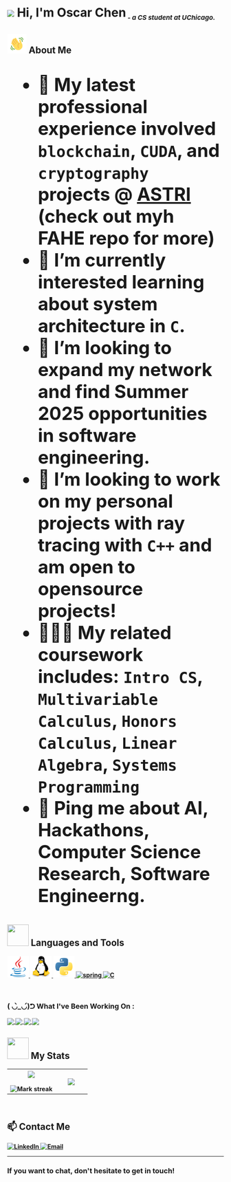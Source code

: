 # <img src="https://media.giphy.com/media/TEnXkcsHrP4YedChhA/giphy.gif" width ="25"> <b>Hi, I'm Oscar Chen<sub style="font-size: 15px; font-style: italic"> - a CS student at UChicago.</sub><br>




## <img src="https://raw.githubusercontent.com/ashu-guo/ashu-guo/main/assets/wave.gif" width="45px" height="45px"></img> About Me

<tr border="none">
<td width="100% align="left">

<div style="font-size: 3.0em;">

- 🔭 My latest professional experience involved `blockchain`, `CUDA`, and `cryptography` projects @ [ASTRI](https://www.astri.org/) (check out myh FAHE repo for more)
- 🌱 I’m currently interested learning about system architecture in `C`.
- 👯 I’m looking to expand my network and find Summer 2025 opportunities in software engineering.
- 🤔 I’m looking to work on my personal projects with ray tracing with `C++` and am open to opensource projects!
- 👨🏻‍💻 My related coursework includes: `Intro CS`, `Multivariable Calculus`, `Honors Calculus`, `Linear Algebra`, `Systems Programming`
- 💬 Ping me about **AI**, **Hackathons**, **Computer Science Research**, **Software Engineerng**.

</div>

## <img src="https://media.giphy.com/media/M4NykXxUE0HAcK7UJ6/giphy.gif" width="50px" height="50px"></img> Languages and Tools

<p align="left">
    <a href="https://www.java.com" target="_blank" rel="noreferrer">
        <img
                src="https://raw.githubusercontent.com/devicons/devicon/master/icons/java/java-original.svg"
                alt="java"
                width="50"
                height="50"
        />
    </a>
    <a href="https://www.linux.org/" target="_blank" rel="noreferrer">
        <img
                src="https://raw.githubusercontent.com/devicons/devicon/master/icons/linux/linux-original.svg"
                alt="linux"
                width="50"
                height="50"
        />
    </a>
    <a href="https://www.python.org" target="_blank" rel="noreferrer">
        <img
                src="https://raw.githubusercontent.com/devicons/devicon/master/icons/python/python-original.svg"
                alt="python"
                width="50"
                height="50"
        />
    </a>
    <a href="https://spring.io/" target="_blank" rel="noreferrer">
        <img src="https://www.vectorlogo.zone/logos/springio/springio-icon.svg" alt="spring" width="50" height="50" />
    </a>

  <a href="https://www.learn-c.org/" target="_blank" rel="noreferrer">
        <img src="https://encrypted-tbn0.gstatic.com/images?q=tbn:ANd9GcQFnxnI3Yx177kIdAtiukh8gJ9vtZ1QjZ01Dg&s" alt="C" width="50" height="50" />
    </a>
</p>

<br>

### ( ◡̀_◡́)ᕤ    What I've Been Working On :
  
<a href="https://github.com/Oscar11800/Fast-Additive-Homomorphic-Encryption">
  <img align="center" src="https://github-readme-stats.vercel.app/api/pin/?username=Oscar11800&repo=Fast-Additive-Homomorphic-Encryption"&theme=tokyonight" />
</a>

<a href="https://github.com/bobbykabob/pennapps2023">
 <img align="center" src="https://github-readme-stats.vercel.app/api/pin/?username=bobbykabob&repo=pennapps2023"&theme=tokyonight" />
</a>

<a href="https://github.com/Oscar11800/mc-trading-project-2024">
  <img align="center" src="https://github-readme-stats.vercel.app/api/pin/?username=Oscar11800&repo=mc-trading-project-2024"&theme=merko" />
</a>

<a href="https://github.com/johnz4021/mbtimystery">
  <img align="center" src="https://github-readme-stats.vercel.app/api/pin/?username=johnz4021&repo=mbtimystery"&theme=dark" />
</a>

<br>

## <img src="https://media2.giphy.com/media/QssGEmpkyEOhBCb7e1/giphy.gif?cid=ecf05e47a0n3gi1bfqntqmob8g9aid1oyj2wr3ds3mg700bl&rid=giphy.gif" width="50px" height="50px"> My Stats

<table align="center">
<tr border="none">
<td width="60%" align="center">

  <img  align="center"  src="https://github-readme-stats.vercel.app/api?username=Oscar11800&theme=chartreuse-dark&show_icons=true&count_private=true" />
  <br></br>
  <img  title="🔥 Get streak stats for your profile at git.io/streak-stats" alt="Mark streak" src="https://github-readme-streak-stats.herokuapp.com/?user=ashu-guo&theme=chartreuse-dark&hide_border=false" /> 
</td>
<td width="60%" align="center">

  <img  align="center"  src="https://github-readme-stats.anuraghazra1.vercel.app/api/top-langs/?username=Oscar11800&theme=chartreuse-dark&hide_border=false&no-bg=true&no-frame=true&langs_count=10"/>

  </td>
</tr>
</table>

<p >
  
<br>
  
## 📫 Contact Me
<a href="https://www.linkedin.com/in/chen-oscar/">
  <img src="https://img.shields.io/badge/LinkedIn-blue?style=flat&logo=linkedin&labelColor=blue" alt="LinkedIn" style="width: 150px; height: 40px;"/>
</a>
<a href="mailto:oscarc@uchicago.edu">
  <img src="https://img.shields.io/badge/Email-D14836?style=flat&logo=gmail&logoColor=white&labelColor=D14836" alt="Email" style="width: 150px; height: 40px;"/>
</a>

---

### If you want to chat, don't hesitate to get in touch!



